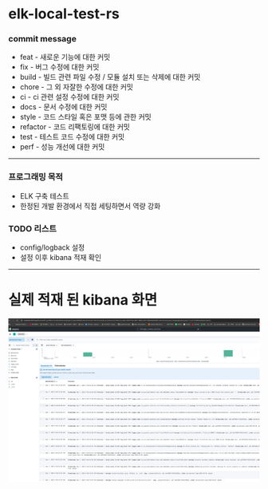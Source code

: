 # elk-local-test-rs


### commit message
* feat - 새로운 기능에 대한 커밋
* fix - 버그 수정에 대한 커밋
* build - 빌드 관련 파일 수정 / 모듈 설치 또는 삭제에 대한 커밋
* chore - 그 외 자잘한 수정에 대한 커밋
* ci - ci 관련 설정 수정에 대한 커밋
* docs - 문서 수정에 대한 커밋
* style - 코드 스타일 혹은 포맷 등에 관한 커밋
* refactor - 코드 리팩토링에 대한 커밋
* test - 테스트 코드 수정에 대한 커밋
* perf - 성능 개선에 대한 커밋


----

### 프로그래밍 목적
* ELK 구축  테스트
* 한정된 개발 환경에서 직접 세팅하면서 역량 강화 
  

### TODO 리스트
* config/logback 설정
* 설정 이후 kibana 적재 확인

----

# 실제 적재 된 kibana 화면
![img.png](img.png)
